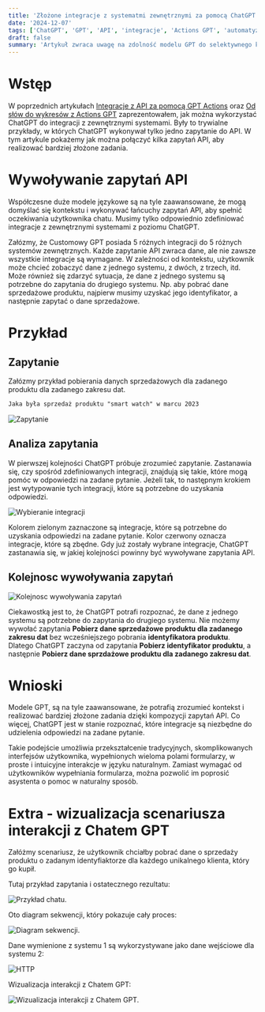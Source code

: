 ```yaml
---
title: 'Złożone integracje z systematmi zewnętrznymi za pomocą ChatGPT i Actions GPT'
date: '2024-12-07'
tags: ['ChatGPT', 'GPT', 'API', 'integracje', 'Actions GPT', 'automatyzacja']
draft: false
summary: 'Artykuł zwraca uwagę na zdolność modelu GPT do selektywnego korzystania z różnych dostępnych integracji API. GPT dobiera tylko te integracje, które są kluczowe do realizacji konkretnego zadania, ustala kolejność wywołań API oraz wykorzystuje wyniki jednych zapytań jako dane wejściowe dla kolejnych.'
---
```


# Wstęp

W poprzednich artykułach [Integracje z API za pomocą GPT Actions](https://aidlazabieganych.pl/blog/integracje-z-api-za-pomoca-gpt-actions) oraz [Od słów do wykresów z Actions GPT](https://aidlazabieganych.pl/blog/od-slow-do-wykresow-z-actions-gpt) zaprezentowałem, jak można wykorzystać ChatGPT do integracji z zewnętrznymi systemami. Były to trywialne przykłady, w których ChatGPT wykonywał tylko jedno zapytanie do API. W tym artykule pokażemy jak można połączyć kilka zapytań API, aby realizować bardziej złożone zadania.

# Wywoływanie zapytań API

Współczesne duże modele językowe są na tyle zaawansowane, że mogą domyślać się kontekstu i wykonywać łańcuchy zapytań API, aby spełnić oczekiwania użytkownika chatu. Musimy tylko odpowiednio zdefiniować integracje z zewnętrznymi systemami z poziomu ChatGPT.

Załózmy, że Customowy GPT posiada 5 różnych integracji do 5 różnych systemów zewnętrznych. Każde zapytanie API zwraca dane, ale nie zawsze wszystkie integracje są wymagane. W zależności od kontekstu, użytkownik może chcieć zobaczyć dane z jednego systemu, z dwóch, z trzech, itd. Może również się zdarzyć sytuacja, że dane z jednego systemu są potrzebne do zapytania do drugiego systemu.
Np. aby pobrać dane sprzedażowe produktu, najpierw musimy uzyskać jego identyfikator, a następnie zapytać o dane sprzedażowe.

# Przykład

## Zapytanie

Załózmy przykład pobierania danych sprzedażowych dla zadanego produktu dla zadanego zakresu dat.

```markdown
Jaka była sprzedaż produktu "smart watch" w marcu 2023
```

![Zapytanie](/blog/zlozone-integracje-z-systematmi-zewnetrznymi/zapytanie.jpg?style=centerme)

## Analiza zapytania

W pierwszej kolejności ChatGPT próbuje zrozumieć zapytanie. Zastanawia się, czy spośród zdefiniowanych integracji, znajdują się takie, które mogą pomóc w odpowiedzi na zadane pytanie. Jeżeli tak, to następnym krokiem jest wytypowanie tych integracji, które są potrzebne do uzyskania odpowiedzi.

![Wybieranie integracji](/blog/zlozone-integracje-z-systematmi-zewnetrznymi/wybieranie-integracji.jpg?style=centerme)

Kolorem zielonym zaznaczone są integracje, które są potrzebne do uzyskania odpowiedzi na zadane pytanie. Kolor czerwony oznacza integracje, które są zbędne. Gdy już zostały wybrane integracje, ChatGPT zastanawia się, w jakiej kolejności powinny być wywoływane zapytania API.

## Kolejnosc wywoływania zapytań

![Kolejnosc wywoływania zapytań](/blog/zlozone-integracje-z-systematmi-zewnetrznymi/kolejnosc-wywoływania-zapytań.jpg?style=centerme)

Ciekawostką jest to, że ChatGPT potrafi rozpoznać, że dane z jednego systemu są potrzebne do zapytania do drugiego systemu. Nie możemy wywołać zapytania **Pobierz dane sprzedażowe produktu dla zadanego zakresu dat** bez wcześniejszego pobrania **identyfikatora produktu**. Dlatego ChatGPT zaczyna od zapytania **Pobierz identyfikator produktu**, a następnie **Pobierz dane sprzdażowe produktu dla zadanego zakresu dat**.

# Wnioski

Modele GPT, są na tyle zaawansowane, że potrafią zrozumieć kontekst i realizować bardziej złożone zadania dzięki kompozycji zapytań API. Co więcej, ChatGPT jest w stanie rozpoznać, które integracje są niezbędne do udzielenia odpowiedzi na zadane pytanie.

Takie podejście umożliwia przekształcenie tradycyjnych, skomplikowanych interfejsów użytkownika, wypełnionych wieloma polami formularzy, w proste i intuicyjne interakcje w języku naturalnym. Zamiast wymagać od użytkowników wypełniania formularza, można pozwolić im poprosić asystenta o pomoc w naturalny sposób.

# Extra - wizualizacja scenariusza interakcji z Chatem GPT

Załóżmy scenariusz, że użytkownik chciałby pobrać dane o sprzedaży produktu o zadanym identyfiaktorze dla każdego unikalnego klienta, który go kupił.

Tutaj przykład zapytania i ostatecznego rezultatu:

![Przykład chatu.](/blog/zlozone-integracje-z-systematmi-zewnetrznymi/rezultat.jpg?style=centerme)

Oto diagram sekwencji, który pokazuje cały proces:

![Diagram sekwencji.](/blog/zlozone-integracje-z-systematmi-zewnetrznymi/diagram-sekwencji.jpg?style=centerme)

Dane wymienione z systemu 1 są wykorzystywane jako dane wejściowe dla systemu 2:

![HTTP](/blog/zlozone-integracje-z-systematmi-zewnetrznymi/http.jpg?style=centerme)

Wizualizacja interakcji z Chatem GPT:

![Wizualizacja interakcji z Chatem GPT.](/blog/zlozone-integracje-z-systematmi-zewnetrznymi/shorter-demo.gif?style=centerme)
